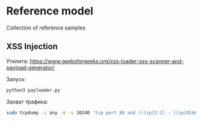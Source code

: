 # Reference model

Collection of reference samples

## XSS Injection

Утилита: https://www.geeksforgeeks.org/xss-loader-xss-scanner-and-payload-generator/

Запуск:

```bash
python3 payloader.py
```

Захват трафика:

```bash
sudo tcpdump -i any -A -s 10240 'tcp port 80 and (((ip[2:2] - ((ip[0]&0xf)<<2)) - ((tcp[12]&0xf0)>>2)) != 0)' | egrep --line-buffered "^........(GET |HTTP\/|POST |HEAD )|^[A-Za-z0-9-]+: " | sed -r 's/^........(GET |HTTP\/|POST |HEAD )/\n\1/g' > xss
```
